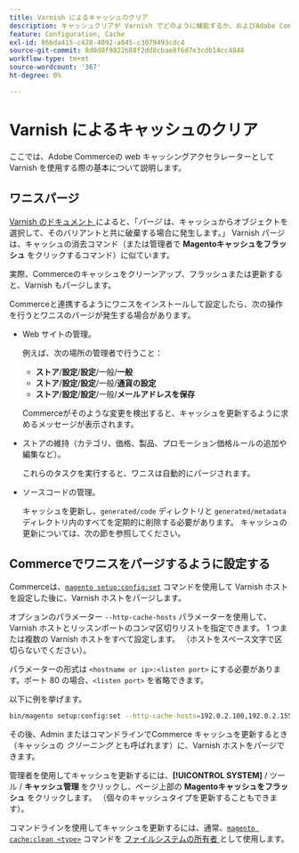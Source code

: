 ```yaml
---
title: Varnish によるキャッシュのクリア
description: キャッシュクリアが Varnish でどのように機能するか、およびAdobe Commerce アプリケーションの web キャッシュアクセラレーターとして使用する方法について説明します。
feature: Configuration, Cache
exl-id: 866da415-c428-4092-a045-c3079493cdc4
source-git-commit: 8d0d8f9822b88f2dd8cbae8f6d7e3cdb14cc4848
workflow-type: tm+mt
source-wordcount: '367'
ht-degree: 0%

---
```


# Varnish によるキャッシュのクリア

ここでは、Adobe Commerceの web キャッシングアクセラレーターとして Varnish を使用する際の基本について説明します。

## ワニスパージ

[Varnish のドキュメント ](https://www.varnish-cache.org/docs/trunk/users-guide/purging.html) によると、「*パージ* は、キャッシュからオブジェクトを選択して、そのバリアントと共に破棄する場合に発生します。」 Varnish パージは、キャッシュの消去コマンド（または管理者で **Magentoキャッシュをフラッシュ** をクリックするコマンド）に似ています。

実際、Commerceのキャッシュをクリーンアップ、フラッシュまたは更新すると、Varnish もパージします。

Commerceと連携するようにワニスをインストールして設定したら、次の操作を行うとワニスのパージが発生する場合があります。

- Web サイトの管理。

  例えば、次の場所の管理者で行うこと：

   - **ストア**/**設定**/**設定**/一般/**一般**
   - **ストア**/**設定**/**設定**/一般/**通貨の設定**
   - **ストア**/**設定**/**設定**/一般/**メールアドレスを保存**

  Commerceがそのような変更を検出すると、キャッシュを更新するように求めるメッセージが表示されます。

- ストアの維持（カテゴリ、価格、製品、プロモーション価格ルールの追加や編集など）。

  これらのタスクを実行すると、ワニスは自動的にパージされます。

- ソースコードの管理。

  キャッシュを更新し、`generated/code` ディレクトリと `generated/metadata` ディレクトリ内のすべてを定期的に削除する必要があります。 キャッシュの更新については、次の節を参照してください。

## Commerceでワニスをパージするように設定する

Commerceは、[`magento setup:config:set`](https://devdocs.magento.com/guides/v2.4/reference/cli/magento.html#setupconfigset) コマンドを使用して Varnish ホストを設定した後に、Varnish ホストをパージします。

オプションのパラメーター `--http-cache-hosts` パラメーターを使用して、Varnish ホストとリッスンポートのコンマ区切りリストを指定できます。 1 つまたは複数の Varnish ホストをすべて設定します。 （ホストをスペース文字で区切らないでください）。

パラメーターの形式は `<hostname or ip>:<listen port>` にする必要があります。ポート 80 の場合、`<listen port>` を省略できます。

以下に例を挙げます。

```bash
bin/magento setup:config:set --http-cache-hosts=192.0.2.100,192.0.2.155:6081
```

その後、Admin またはコマンドラインでCommerce キャッシュを更新するとき（キャッシュの *クリーニング* とも呼ばれます）に、Varnish ホストをパージできます。

管理者を使用してキャッシュを更新するには、**[!UICONTROL SYSTEM]** / ツール / **キャッシュ管理** をクリックし、ページ上部の **Magentoキャッシュをフラッシュ** をクリックします。 （個々のキャッシュタイプを更新することもできます）。

コマンドラインを使用してキャッシュを更新するには、通常、[`magento cache:clean <type>`](../cli/manage-cache.md#clean-and-flush-cache-types) コマンドを [ ファイルシステムの所有者 ](../../installation/prerequisites/file-system/overview.md) として使用します。
